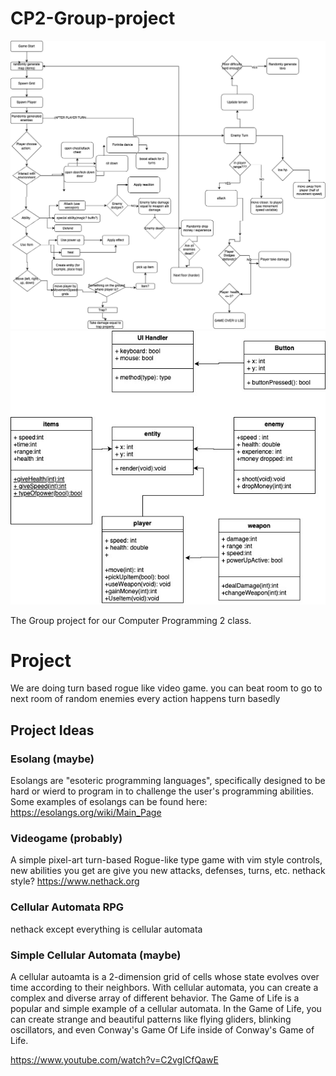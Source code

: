 

# CP2-Group-project
![Logo](images/Roguelike.drawio.png "Logo")
![Logo](images/Class_Diagram.jpg "Logo")


The Group project for our Computer Programming 2 class.

# Project

We are doing turn based rogue like video game.
you can beat room to go to next room of random enemies
every action happens turn basedly


## Project Ideas

### Esolang (maybe)
Esolangs are "esoteric programming languages", specifically designed to be hard or wierd to program in to challenge the user's programming abilities. Some examples of esolangs can be found here: https://esolangs.org/wiki/Main_Page

### Videogame (probably)
A simple pixel-art turn-based Rogue-like  type game with vim style controls, new abilities you get are give you new attacks, defenses, turns, etc.
nethack style? https://www.nethack.org

### Cellular Automata RPG

nethack except everything is cellular automata

### Simple Cellular Automata (maybe)
A cellular autoamta is a 2-dimension grid of cells whose state evolves over time according to their neighbors. With cellular automata, you can create a complex and diverse array of different behavior. The Game of Life is a popular and simple example of a cellular automata. In the Game of Life, you can create strange and beautiful patterns like flying gliders, blinking oscillators, and even Conway's Game Of Life inside of Conway's Game of Life.

https://www.youtube.com/watch?v=C2vgICfQawE

